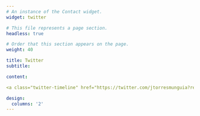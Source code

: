 ```yaml
---
# An instance of the Contact widget.
widget: twitter

# This file represents a page section.
headless: true

# Order that this section appears on the page.
weight: 40

title: Twitter
subtitle:

content:

<a class="twitter-timeline" href="https://twitter.com/jtorresmunguia?ref_src=twsrc%5Etfw">Tweets by jtorresmunguia</a> <script async src="https://platform.twitter.com/widgets.js" charset="utf-8"></script>

design:
  columns: '2'
---
```

